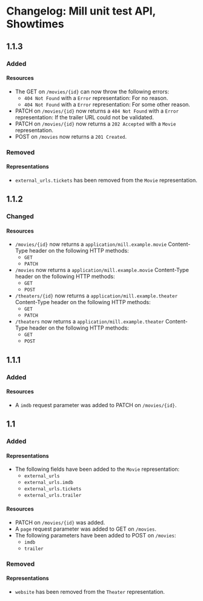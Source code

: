 # Changelog: Mill unit test API, Showtimes

## 1.1.3
### Added
#### Resources
- The GET on `/movies/{id}` can now throw the following errors:
    - `404 Not Found` with a `Error` representation: For no reason.
    - `404 Not Found` with a `Error` representation: For some other reason.
- PATCH on `/movies/{id}` now returns a `404 Not Found` with a `Error` representation: If the trailer URL could not be validated.
- PATCH on `/movies/{id}` now returns a `202 Accepted` with a `Movie` representation.
- POST on `/movies` now returns a `201 Created`.

### Removed
#### Representations
- `external_urls.tickets` has been removed from the `Movie` representation.

## 1.1.2
### Changed
#### Resources
- `/movies/{id}` now returns a `application/mill.example.movie` Content-Type header on the following HTTP methods:
    - `GET`
    - `PATCH`
- `/movies` now returns a `application/mill.example.movie` Content-Type header on the following HTTP methods:
    - `GET`
    - `POST`
- `/theaters/{id}` now returns a `application/mill.example.theater` Content-Type header on the following HTTP methods:
    - `GET`
    - `PATCH`
- `/theaters` now returns a `application/mill.example.theater` Content-Type header on the following HTTP methods:
    - `GET`
    - `POST`

## 1.1.1
### Added
#### Resources
- A `imdb` request parameter was added to PATCH on `/movies/{id}`.

## 1.1
### Added
#### Representations
- The following fields have been added to the `Movie` representation:
    - `external_urls`
    - `external_urls.imdb`
    - `external_urls.tickets`
    - `external_urls.trailer`

#### Resources
- PATCH on `/movies/{id}` was added.
- A `page` request parameter was added to GET on `/movies`.
- The following parameters have been added to POST on `/movies`:
    - `imdb`
    - `trailer`

### Removed
#### Representations
- `website` has been removed from the `Theater` representation.